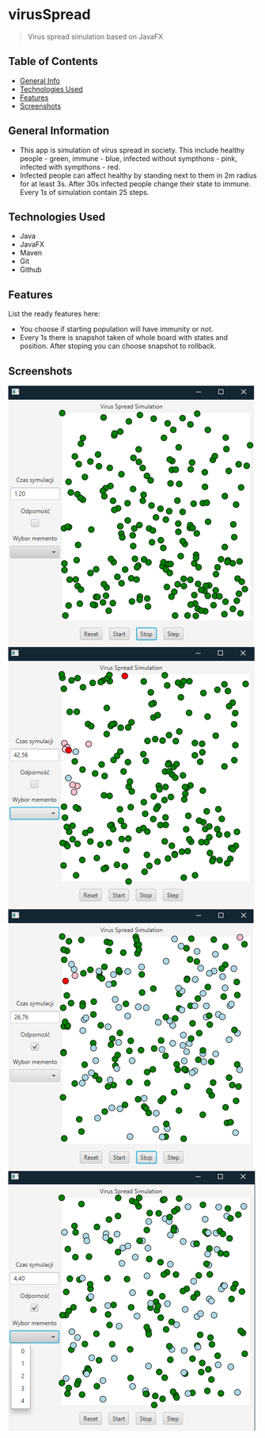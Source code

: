 # virusSpread
> Virus spread simulation based on JavaFX

## Table of Contents
* [General Info](#general-information)
* [Technologies Used](#technologies-used)
* [Features](#features)
* [Screenshots](#screenshots)



## General Information
- This app is simulation of virus spread in society. This include healthy people - green, immune - blue, infected without sympthons - pink, infected with sympthons - red.
- Infected people can affect healthy by standing next to them in 2m radius for at least 3s. After 30s infected people change their state to immune. Every 1s of simulation contain
25 steps. 



## Technologies Used
- Java
- JavaFX
- Maven
- Git
- Github



## Features
List the ready features here:
- You choose if starting population will have immunity or not.
- Every 1s there is snapshot taken of whole board with states and position. After stoping you can choose snapshot to rollback.



## Screenshots
<!-- ![Example screenshot](./img/screenshot.png) -->
![SS](./ss/ss1.PNG)
![SS](./ss/ss2.PNG)
![SS](./ss/ss3.PNG)
![SS](./ss/ss4.png)
